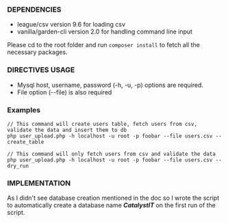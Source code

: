 ### DEPENDENCIES
- league/csv version 9.6 for loading csv
- vanilla/garden-cli version 2.0 for handling command line input

Please cd to the root folder and run `composer install` to fetch all the necessary packages.


### DIRECTIVES USAGE
- Mysql host, username, password (-h, -u, -p) options are required.
- File option (--file) is also required

### Examples

```
// This command will create users table, fetch users from csv, validate the data and insert them to db
php user_upload.php -h localhost -u root -p foobar --file users.csv --create_table

// This command will only fetch users from csv and validate the data
php user_upload.php -h localhost -u root -p foobar --file users.csv --dry_run
```

### IMPLEMENTATION
As I didn't see database creation mentioned in the doc so I wrote the script to 
automatically create a database name ***CatalystIT*** on the first run of the script.